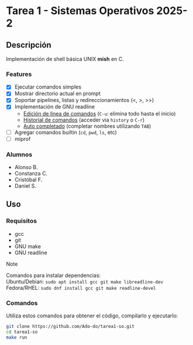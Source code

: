 # Tarea 1 - Sistemas Operativos 2025-2

## Descripción

Implementación de shell básica UNIX **mish** en C.

### Features

- [x] Ejecutar comandos simples
- [x] Mostrar directorio actual en prompt
- [x] Soportar pipelines, listas y redireccionamientos (<, >, >>)
- [x] Implementación de GNU readline
  - [Edición de linea de comandos](https://readline.kablamo.org/emacs.html)
  (`C-u`: elimina todo hasta el inicio)
  - [Historial de comandos](https://tiswww.cwru.edu/php/chet/readline/readline.html#Searching) (acceder via `history` o `C-r`)
  - [Auto completado](https://tiswww.cwru.edu/php/chet/readline/readline.html#Commands-For-Completion) (completar nombres utilizando `TAB`)
- [ ] Agregar comandos builtin (`cd`, `pwd`, `ls`, etc)
- [ ] miprof

### Alumnos

- Alonso B.
- Constanza C.
- Cristóbal F.
- Daniel S.

## Uso

### Requisitos

- gcc
- git
- GNU make
- GNU readline

> [!NOTE]
> Comandos para instalar dependencias: \
> Ubuntu/Debian: `sudo apt install gcc git make libreadline-dev` \
> Fedora/RHEL: `sudo dnf install gcc git make readline-devel`

### Comandos

Utiliza estos comandos para obtener el código, compilarlo y ejecutarlo:

```sh
git clone https://github.com/Ado-do/tarea1-so.git
cd tarea1-so
make run
```
